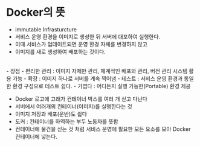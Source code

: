 # Docker의 뜻
- immutable Infrasturcture
 - 서비스 운영 환경을 이미지로 생성한 뒤  서버에 대포하여 실행한다.
 - 이때 서비스가 업데이트되면 운영 환경 자체를 변경하지 않고 
 - 이미지를 새로 생성하여 배포하는 것이다.
<br>
- 장점
 - 편리한 관리 : 이미지 자체만 관리, 체계적인 배포와 관리, 버전 관리 시스템 활용 가능
 - 확장 : 이미지 하나로 서버를 계속 찍어냄
 - 테스트 : 서비스 운영 환경과 동일한 환경 구성으로 테스트 쉽다.
 - 가볍다 : 어디든지 실행 가능한(Portable) 환경 제공
<br>

- Docker 로고에 고래가 컨테이너 박스를 여러 개 싣고 다닌다
- 서버에서 여러개의 컨테이너(이미지)를 실행한다는 것
- 이미지 저장과 배포(운반)도 쉽다
- 도커 : 컨테이너를 하역하는 부두 노동자를 뜻함
- 컨테이너에 물건을 싣는 것 처럼 서비스 운영에 필요한 모든 요소를 모아 Docker 컨테이너에 넣는다.